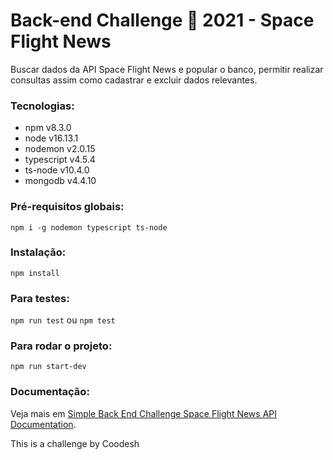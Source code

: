 # Back-end Challenge 🏅 2021 - Space Flight News
Buscar dados da API Space Flight News e popular o banco, permitir realizar consultas assim como cadastrar e excluir dados relevantes.

### Tecnologias:
- npm v8.3.0
- node v16.13.1
- nodemon v2.0.15
- typescript v4.5.4
- ts-node v10.4.0
- mongodb v4.4.10

### Pré-requisitos globais:
`npm i -g nodemon typescript ts-node`

### Instalação:
`npm install`

### Para testes: 
`npm run test` ou  `npm test`

### Para rodar o projeto:
`npm run start-dev`

### Documentação:
Veja mais em [Simple Back End Challenge Space Flight News API Documentation](https://app.swaggerhub.com/apis-docs/YannNeves/back-end-challenge-space-flight-news/1.0.0).

This is a challenge by Coodesh
